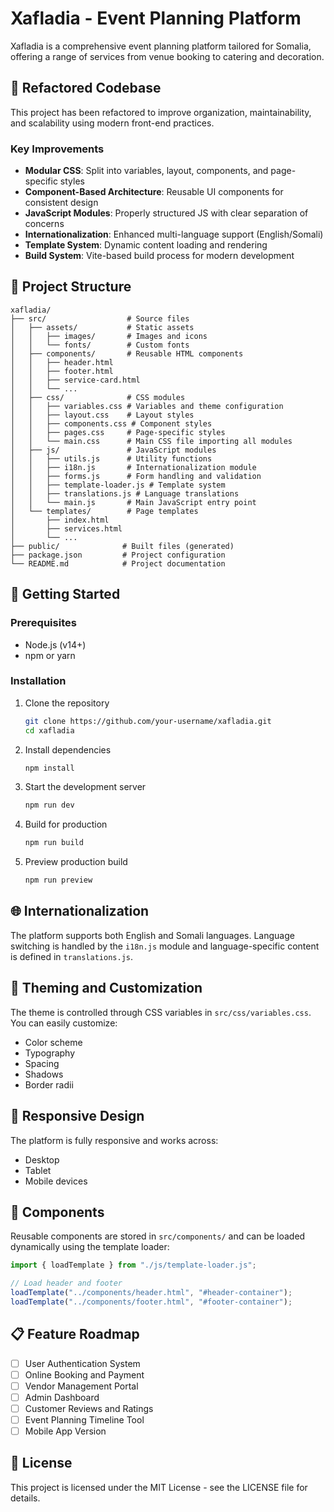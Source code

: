 # Xafladia - Event Planning Platform

Xafladia is a comprehensive event planning platform tailored for Somalia, offering a range of services from venue booking to catering and decoration.

## 🔄 Refactored Codebase

This project has been refactored to improve organization, maintainability, and scalability using modern front-end practices.

### Key Improvements

- **Modular CSS**: Split into variables, layout, components, and page-specific styles
- **Component-Based Architecture**: Reusable UI components for consistent design
- **JavaScript Modules**: Properly structured JS with clear separation of concerns
- **Internationalization**: Enhanced multi-language support (English/Somali)
- **Template System**: Dynamic content loading and rendering
- **Build System**: Vite-based build process for modern development

## 📁 Project Structure

```
xafladia/
├── src/                  # Source files
│   ├── assets/           # Static assets
│   │   ├── images/       # Images and icons
│   │   └── fonts/        # Custom fonts
│   ├── components/       # Reusable HTML components
│   │   ├── header.html
│   │   ├── footer.html
│   │   ├── service-card.html
│   │   └── ...
│   ├── css/              # CSS modules
│   │   ├── variables.css # Variables and theme configuration
│   │   ├── layout.css    # Layout styles
│   │   ├── components.css # Component styles
│   │   ├── pages.css     # Page-specific styles
│   │   └── main.css      # Main CSS file importing all modules
│   ├── js/               # JavaScript modules
│   │   ├── utils.js      # Utility functions
│   │   ├── i18n.js       # Internationalization module
│   │   ├── forms.js      # Form handling and validation
│   │   ├── template-loader.js # Template system
│   │   ├── translations.js # Language translations
│   │   └── main.js       # Main JavaScript entry point
│   └── templates/        # Page templates
│       ├── index.html
│       ├── services.html
│       └── ...
├── public/              # Built files (generated)
├── package.json         # Project configuration
└── README.md            # Project documentation
```

## 🚀 Getting Started

### Prerequisites

- Node.js (v14+)
- npm or yarn

### Installation

1. Clone the repository

   ```bash
   git clone https://github.com/your-username/xafladia.git
   cd xafladia
   ```

2. Install dependencies

   ```bash
   npm install
   ```

3. Start the development server

   ```bash
   npm run dev
   ```

4. Build for production

   ```bash
   npm run build
   ```

5. Preview production build
   ```bash
   npm run preview
   ```

## 🌐 Internationalization

The platform supports both English and Somali languages. Language switching is handled by the `i18n.js` module and language-specific content is defined in `translations.js`.

## 🎨 Theming and Customization

The theme is controlled through CSS variables in `src/css/variables.css`. You can easily customize:

- Color scheme
- Typography
- Spacing
- Shadows
- Border radii

## 📱 Responsive Design

The platform is fully responsive and works across:

- Desktop
- Tablet
- Mobile devices

## 🧩 Components

Reusable components are stored in `src/components/` and can be loaded dynamically using the template loader:

```javascript
import { loadTemplate } from "./js/template-loader.js";

// Load header and footer
loadTemplate("../components/header.html", "#header-container");
loadTemplate("../components/footer.html", "#footer-container");
```

## 📋 Feature Roadmap

- [ ] User Authentication System
- [ ] Online Booking and Payment
- [ ] Vendor Management Portal
- [ ] Admin Dashboard
- [ ] Customer Reviews and Ratings
- [ ] Event Planning Timeline Tool
- [ ] Mobile App Version

## 📄 License

This project is licensed under the MIT License - see the LICENSE file for details.
